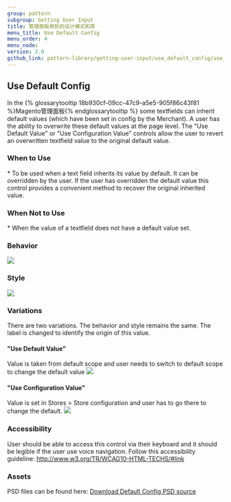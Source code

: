 ```yaml
---
group: pattern
subgroup: Getting User Input
title: 管理面板用到的设计模式和库
menu_title: Use Default Config
menu_order: 4
menu_node:
version: 2.0
github_link: pattern-library/getting-user-input/use_default_config/use_default_config.md
---
```


## Use Default Config 
In the {% glossarytooltip 18b930cf-09cc-47c9-a5e5-905f86c43f81 %}Magento管理面板{% endglossarytooltip %} some textfields can inherit default values (which have been set in config by the Merchant). A user has the ability to overwrite these default values at the page level. The "Use Default Value" or "Use Configuration Value" controls allow the user to revert an overwritten textfield value to the original default value.

<h3 id="whentouse">When to Use</h3>
* To be used when a text field inherits its value by default.  It can be overridden by the user.   If the user has overridden the default value this control provides a convenient method to recover the original inherited value.

<h3 id="whennottouse">When Not to Use</h3>
* When the value of a textfield does not have a default value set.

<h3 id="behavior">Behavior</h3>
<img src="img/defaultconfig_behavior.jpg">

<h3 id="style">Style</h3>

<img src="img/defaultconfig_style.jpg">

<h3 id="variation">Variations</h3>
There are two variations. The behavior and style remains the same. The label is changed to identify the origin of this value.

<h4>"Use Default Value"</h4>
Value is taken from default scope and user needs to switch to default scope to change the default value


<img src="img/variation1.jpg">

<h4>"Use Configuration Value"</h4>
Value is set in Stores > Store configuration and user has to go there to change the default.

<img src="img/variation2.jpg">



<h3 id="accessibility">Accessibility</h3>

User should be able to access this control via their keyboard and it should be legible if the user use voice navigation. Follow this accessibility guideline: <a href="http://www.w3.org/TR/WCAG10-HTML-TECHS/#link">http://www.w3.org/TR/WCAG10-HTML-TECHS/#link <a>


<h3 id="assets">Assets</h3>
PSD files can be found here:
<a href="src/defaultconfig.psd">Download Default Config PSD source</a>
